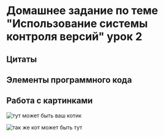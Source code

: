 # Домашнее задание по теме "Использование системы контроля версий" урок 2

## Цитаты

## Элементы программного кода

## Работа с картинками

![тут может быть ваш котик](/images/cat1.jpg)

![так же кот может быть тут](/images/cat2.jpg)